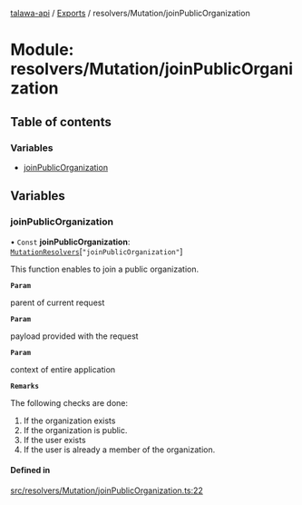 [talawa-api](../README.md) / [Exports](../modules.md) / resolvers/Mutation/joinPublicOrganization

# Module: resolvers/Mutation/joinPublicOrganization

## Table of contents

### Variables

- [joinPublicOrganization](resolvers_Mutation_joinPublicOrganization.md#joinpublicorganization)

## Variables

### joinPublicOrganization

• `Const` **joinPublicOrganization**: [`MutationResolvers`](types_generatedGraphQLTypes.md#mutationresolvers)[``"joinPublicOrganization"``]

This function enables to join a public organization.

**`Param`**

parent of current request

**`Param`**

payload provided with the request

**`Param`**

context of entire application

**`Remarks`**

The following checks are done:
1. If the organization exists
2. If the organization is public.
3. If the user exists
4. If the user is already a member of the organization.

#### Defined in

[src/resolvers/Mutation/joinPublicOrganization.ts:22](https://github.com/Nitya-Pasrija/talawa-api/blob/faae1c9/src/resolvers/Mutation/joinPublicOrganization.ts#L22)
